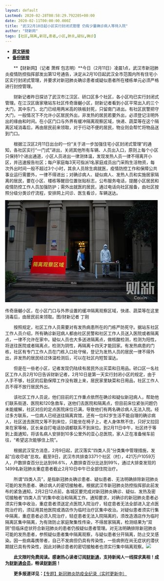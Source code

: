 ```yaml
---
layout: default
Lastmod: 2020-02-28T08:58:29.792205+00:00
date: 2020-02-11T00:00:00.000Z
title: "武汉2月10日起小区实行封闭式管理 仍有少量确诊病人等待入院"
author: "财新网"
tags: [社区,隔离,新冠,患者,小区,肺炎,疑似,确诊]
---
```


* [**原文链接**](http://www.caixin.com/2020-02-11/101513995.html)
* [**备份链接**](http://archive.is/cJoOn)


　　**【财新网】（记者 萧辉 包志明）**今日（2月11日）凌晨1点，武汉市新冠肺炎疫情防控指挥部发出第12号通告，决定从2月10日起武汉全市范围内所有住宅小区实行封闭式管理，并要求对新冠肺炎确诊患者或疑似患者所在楼栋单元必须严格进行封控管理。

　　财新记者昨日探访了武汉市江汉区、硚口区多个社区，各小区均已实行封闭式管理。在江汉区唐家墩站东社区传奇唐樾小区，财新记者看到小区平常出入的三个大门，其中东门、北门已经用两米高的铁板封死，只留南门进出。有社区民警把守大门，一般情况下不允许小区居民外出，非发热的居民若要外出，必须登记注明外出的缘由和时间。在小区门口与外界有缓冲隔离观察区域，快递、蔬菜等在这个隔离区域消毒后，再由居民前来领取，对于行动不便的居民，物业则会帮忙将物品送到门口。

　　根据江汉区2月11日出台的一份“关于进一步加强住宅小区封闭式管理”的通知，各社区实行“一门式”进出，关闭其他所有车辆、人员出入口，原则上每个小区只保持1个进出通道，小区人员进出一律测体温，发现发热人员一律不得离开小区，并迅速报告社区；每户家庭每3天可指派1名家庭成员出门采购生活物资，每次外出时间一般不超过3个小时，其余人员除生病就医，疫情防控工作和保障公共事业运行需要外，一律不得进出；对确诊病人、疑似病人、发热人员和实施居家隔离的居民，要在小区、楼栋等醒目位置张贴标志，公布服务电话，提醒小区居民和疫情防控工作人员加强防护；需外出就医的居民，通过电话向社区报备，由社区按照分级分类诊疗流程，安排网上问诊、医生看诊，车辆送达。  

![2](/images/post/40069e39c42165ea3b99754f044562c1.jpg)

传奇唐樾小区，在小区门口与外界设置的缓冲隔离观察区域，快递、蔬菜等在这里消毒后，由居民前来领取。图/财新记者 丁刚

　　按照规定，社区工作人员需要对有发热病患所在的门栋严防死守。据站东社区工作人员介绍，所有确诊新冠病人都由社区民警和社区工作人员送入医院或者隔离点，一律不允许在家中。疑似人员也大多送进隔离点，做核酸检测，检测为阳性，将送往医院或者隔离点，检测为阴性，再隔离十四天才能回家。有发热病患的门栋，社区有专门工作人员在门栋入口处守候，登记为发热人员的居民一律不得外出，非发热的居民经过体温检测后，可以在社区内短暂溜达。

　　但是在一些老小区，记者发现仍陆续有居民外出买菜和日用品。硚口区一名社区工作人员2月10日告诉财新记者，2月10日是第一天实行封闭小区的规定，由于人手不够，社区的后勤保障工作没有跟上来，居民家里缺菜和日用品，社区工作人员不得不放行居民外出。

　　该社区工作人员说，他们目前的工作重点依然在确诊和疑似新冠病人，帮助他们联系街道、医院和120急救车，送他们去医院和隔离点，但目前床位紧张问题仍未能缓解，社区对应的定点医院床位已满，导致他们有两名确诊病人无法入院。经过多方联系，一位病人已经送往隔离宾馆，还有一位82岁生活不能自理的确诊病人，社区送去医院又等不到床位，只能坐在椅子上，老人身体熬不住，只好又拉回来在家等候，区长亲自打电话协调都联系不到床位。到2月11日中午，社区终于等到上面通知，将该名病人安排到10多公里外的亚心总医院，家人正在准备候车前往，“希望这次能够住上院”。

　　根据武汉官方消息，2月9日起，武汉落实“四类人员”分类集中管理措施，发起“应收尽收”总攻。截至9日，武汉市共排查3371个社区（村），421万户1059万人，户数排查百分比达到98.6%，人数排查百分比达到99%，通过大排查发现的1499名新冠肺炎重症患者截止2月10日中午已全部住院治疗。

　　所谓“四类人员”，是指新冠肺炎确诊患者、疑似患者、无法明确排除新冠肺炎可能的发热患者、确诊病人的密切接触者。根据武汉市新冠肺炎防控指挥部此前发布的紧急通知，2月2日12点前，各城区要完成对新冠肺炎确诊、疑似、发热及密切接触者“四类人员”的集中收治和隔离工作。通知要求，对确诊的新冠肺炎患者必须实行集中收治，重症患者须送定点医院入院治疗，轻症患者无法全部进入定点医院治疗的，须征用其他医院或酒店作为临时治疗区集中收治。对疑似患者须实行集中隔离，重症患者必须入院治疗，轻症患者无法入院隔离的，须改造酒店作为临时隔离区集中隔离，为有效防止家庭聚集性传染，不得居家隔离，检测结果为“双阴”但临床症状符合新冠肺炎的患者仍按疑似患者管理。对无法明确排除新冠肺炎可能的发热患者，参照疑似患者集中隔离观察，与疑似患者分开隔离，防止交叉感染。因一些病毒携带者，自己不发病但仍具有传染性，一些病例在尚无症状的潜伏期就已具有传染性，因此对确诊患者的密切接触者也须实行集中隔离观察。[![](/images/post/d02a42d9cb3dec9320e5f550278911c7.ico)](http://www.caixin.com/2020-02-11/101513995.html)

　　**此文限时免费阅读。感谢热心读者订阅[财新通](http://mall.caixin.com/mall/web/product/product.html?id=733&originReferrer=appfree&channelSource=appfree)，支持新闻人一线探求真相！成为[财新通会员](http://mall.caixin.com/mall/web/list/list.html?type=127&originReferrer=appfree&channelSource=appfree)，畅读[财新网](https://datayi.cn/1lnZaaidYRRn)！**

　　**更多报道详见：**[【专题】新冠肺炎防疫全纪录（实时更新中）](http://m.app.caixin.com/m_topic_detail/1473.html)

